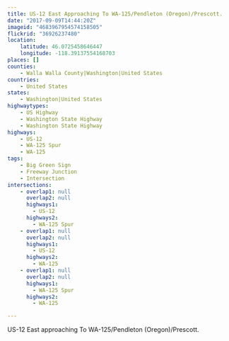 ```yaml
---
title: US-12 East Approaching To WA-125/Pendleton (Oregon)/Prescott.
date: "2017-09-09T14:44:20Z"
imageid: "4683967954574158505"
flickrid: "36926237480"
location:
    latitude: 46.0725458646447
    longitude: -118.39137554168703
places: []
counties:
    - Walla Walla County|Washington|United States
countries:
    - United States
states:
    - Washington|United States
highwaytypes:
    - US Highway
    - Washington State Highway
    - Washington State Highway
highways:
    - US-12
    - WA-125 Spur
    - WA-125
tags:
    - Big Green Sign
    - Freeway Junction
    - Intersection
intersections:
    - overlap1: null
      overlap2: null
      highways1:
        - US-12
      highways2:
        - WA-125 Spur
    - overlap1: null
      overlap2: null
      highways1:
        - US-12
      highways2:
        - WA-125
    - overlap1: null
      overlap2: null
      highways1:
        - WA-125 Spur
      highways2:
        - WA-125

---
```

US-12 East approaching To WA-125/Pendleton (Oregon)/Prescott.